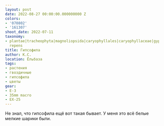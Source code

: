 ```yaml
---
layout: post
date: 2022-08-27 00:00:00.000000000 Z
colors:
- '070802'
- '161307'
shoot_date: 2022-07-11
taxonomy:
- plantae|tracheophyta|magnoliopsida|caryophyllales|caryophyllaceae|gypsophila|gypsophila
  repens
title: Гипсофила
author: К.С.
location: Ёльбаза
tags:
- растения
- гвоздичные
- гипсофила
- цветы
gear:
- E-3
- 35mm macro
- EX-25
---
```

Не знал, что гипсофила ещё вот такая бывает. У меня это всё белые мелкие шарики были.

